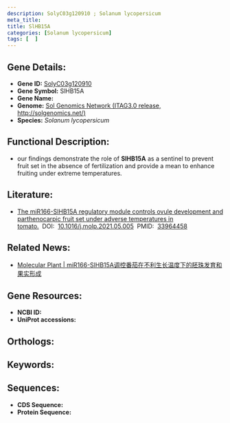 ```yaml
---
description: SolyC03g120910 ; Solanum lycopersicum
meta_title:
title: SlHB15A
categories: [Solanum lycopersicum]
tags: [  ]
---
```


## Gene Details:
- **Gene ID:**	[SolyC03g120910]()
- **Gene Symbol:** SlHB15A
- **Gene Name:** 
- **Genome:** [Sol Genomics Network (ITAG3.0 release, http://solgenomics.net/)]()
- **Species:** *Solanum lycopersicum*

## Functional Description:
   -  our findings demonstrate the role of **SlHB15A** as a sentinel to prevent fruit set in the absence of fertilization and provide a mean to enhance fruiting under extreme temperatures.

## Literature:
   - [The miR166-SlHB15A regulatory module controls ovule development and parthenocarpic fruit set under adverse temperatures in tomato.]( https://www.sciencedirect.com/science/article/pii/S1674205221001660?via%3Dihub)&nbsp;&nbsp;DOI:&nbsp;&nbsp;[10.1016/j.molp.2021.05.005](https://www.sciencedirect.com/science/article/pii/S1674205221001660?via%3Dihub)&nbsp;&nbsp;PMID:&nbsp;&nbsp;[33964458](https://pubmed.ncbi.nlm.nih.gov/33964458/)

## Related News:
   - [​Molecular Plant | miR166-SlHB15A调控番茄在不利生长温度下的胚珠发育和果实形成](https://mp.weixin.qq.com/s?__biz=Mzg3MDEwNDEyMg==&mid=2247510016&idx=5&sn=fe191af87e1e954d1622f37066452773&chksm=ce900555f9e78c438bf2184a0865ebfb42995f51b6fc8c8aa466de81ace9d11db820c0b9ac9b&scene=27#wechat_redirect)

## Gene Resources:
- **NCBI ID:** [](https://www.ncbi.nlm.nih.gov/gene/?term=)
- **UniProt accessions:** [](https://www.uniprot.org/uniprotkb//entry)

## Orthologs:

## Keywords:


## Sequences:
- **CDS Sequence:**
- **Protein Sequence:**
